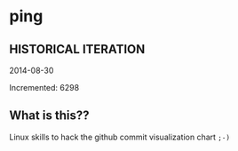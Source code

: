 # ping

## HISTORICAL ITERATION
2014-08-30

Incremented: 6298

## What is this?? 
Linux skills to hack the github commit visualization chart `;-)`
